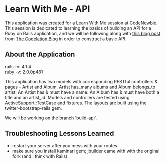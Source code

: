 # Learn With Me - API

This application was created for a Learn With Me session at [CodeNewbie](http://www.codenewbie.org/). This session is dedicated to learning the basics of building an API for a Ruby on Rails application, and we will be following along with [this blog post](https://codelation.com/blog/rails-restful-api-just-add-water) from [The Codelation Blog](https://codelation.com/blog/) in order to construct a basic API.  

## About the Application  

rails  -v: 4.1.4  
ruby   -v: 2.0.0p481  

This application has two models with corresponding RESTful controllers & pages - Artist and Album. Artist has_many albums and Album belongs_to artist. An Artist has & must have a name. An Album has & must have both a title and an artist_id. Models and controllers are tested using ActiveSupport::TestCase and fixtures. The layouts are built using the twitter-bootstrap-rails gem.  

We will be working on the branch 'build-api'.  

## Troubleshooting Lessons Learned
- restart your server after you mess with your routes
- make sure you install kaminari gem; jbuilder came with with the original fork
(and I think with Rails)
